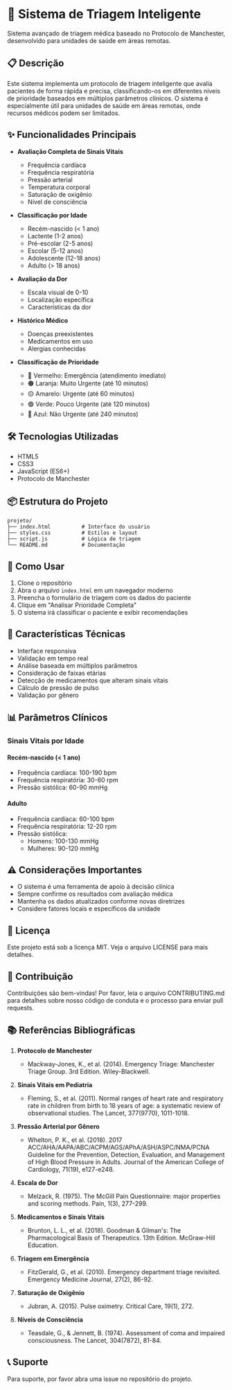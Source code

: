 # 🏥 Sistema de Triagem Inteligente

Sistema avançado de triagem médica baseado no Protocolo de Manchester, desenvolvido para unidades de saúde em áreas remotas.

## 📋 Descrição

Este sistema implementa um protocolo de triagem inteligente que avalia pacientes de forma rápida e precisa, classificando-os em diferentes níveis de prioridade baseados em múltiplos parâmetros clínicos. O sistema é especialmente útil para unidades de saúde em áreas remotas, onde recursos médicos podem ser limitados.

## ✨ Funcionalidades Principais

- **Avaliação Completa de Sinais Vitais**
  - Frequência cardíaca
  - Frequência respiratória
  - Pressão arterial
  - Temperatura corporal
  - Saturação de oxigênio
  - Nível de consciência

- **Classificação por Idade**
  - Recém-nascido (< 1 ano)
  - Lactente (1-2 anos)
  - Pré-escolar (2-5 anos)
  - Escolar (5-12 anos)
  - Adolescente (12-18 anos)
  - Adulto (> 18 anos)

- **Avaliação da Dor**
  - Escala visual de 0-10
  - Localização específica
  - Características da dor

- **Histórico Médico**
  - Doenças preexistentes
  - Medicamentos em uso
  - Alergias conhecidas

- **Classificação de Prioridade**
  - 🔴 Vermelho: Emergência (atendimento imediato)
  - 🟠 Laranja: Muito Urgente (até 10 minutos)
  - 🟡 Amarelo: Urgente (até 60 minutos)
  - 🟢 Verde: Pouco Urgente (até 120 minutos)
  - 🔵 Azul: Não Urgente (até 240 minutos)

## 🛠️ Tecnologias Utilizadas

- HTML5
- CSS3
- JavaScript (ES6+)
- Protocolo de Manchester

## 📦 Estrutura do Projeto

```
projeto/
├── index.html          # Interface do usuário
├── styles.css          # Estilos e layout
├── script.js           # Lógica de triagem
└── README.md           # Documentação
```

## 🚀 Como Usar

1. Clone o repositório
2. Abra o arquivo `index.html` em um navegador moderno
3. Preencha o formulário de triagem com os dados do paciente
4. Clique em "Analisar Prioridade Completa"
5. O sistema irá classificar o paciente e exibir recomendações

## 🎯 Características Técnicas

- Interface responsiva
- Validação em tempo real
- Análise baseada em múltiplos parâmetros
- Consideração de faixas etárias
- Detecção de medicamentos que alteram sinais vitais
- Cálculo de pressão de pulso
- Validação por gênero

## 📊 Parâmetros Clínicos

### Sinais Vitais por Idade

#### Recém-nascido (< 1 ano)
- Frequência cardíaca: 100-190 bpm
- Frequência respiratória: 30-60 rpm
- Pressão sistólica: 60-90 mmHg

#### Adulto
- Frequência cardíaca: 60-100 bpm
- Frequência respiratória: 12-20 rpm
- Pressão sistólica: 
  - Homens: 100-130 mmHg
  - Mulheres: 90-120 mmHg

## ⚠️ Considerações Importantes

- O sistema é uma ferramenta de apoio à decisão clínica
- Sempre confirme os resultados com avaliação médica
- Mantenha os dados atualizados conforme novas diretrizes
- Considere fatores locais e específicos da unidade

## 📝 Licença

Este projeto está sob a licença MIT. Veja o arquivo LICENSE para mais detalhes.

## 👥 Contribuição

Contribuições são bem-vindas! Por favor, leia o arquivo CONTRIBUTING.md para detalhes sobre nosso código de conduta e o processo para enviar pull requests.

## 📚 Referências Bibliográficas

1. **Protocolo de Manchester**
   - Mackway-Jones, K., et al. (2014). Emergency Triage: Manchester Triage Group. 3rd Edition. Wiley-Blackwell.

2. **Sinais Vitais em Pediatria**
   - Fleming, S., et al. (2011). Normal ranges of heart rate and respiratory rate in children from birth to 18 years of age: a systematic review of observational studies. The Lancet, 377(9770), 1011-1018.

3. **Pressão Arterial por Gênero**
   - Whelton, P. K., et al. (2018). 2017 ACC/AHA/AAPA/ABC/ACPM/AGS/APhA/ASH/ASPC/NMA/PCNA Guideline for the Prevention, Detection, Evaluation, and Management of High Blood Pressure in Adults. Journal of the American College of Cardiology, 71(19), e127-e248.

4. **Escala de Dor**
   - Melzack, R. (1975). The McGill Pain Questionnaire: major properties and scoring methods. Pain, 1(3), 277-299.

5. **Medicamentos e Sinais Vitais**
   - Brunton, L. L., et al. (2018). Goodman & Gilman's: The Pharmacological Basis of Therapeutics. 13th Edition. McGraw-Hill Education.

6. **Triagem em Emergência**
   - FitzGerald, G., et al. (2010). Emergency department triage revisited. Emergency Medicine Journal, 27(2), 86-92.

7. **Saturação de Oxigênio**
   - Jubran, A. (2015). Pulse oximetry. Critical Care, 19(1), 272.

8. **Níveis de Consciência**
   - Teasdale, G., & Jennett, B. (1974). Assessment of coma and impaired consciousness. The Lancet, 304(7872), 81-84.

## 📞 Suporte

Para suporte, por favor abra uma issue no repositório do projeto. 